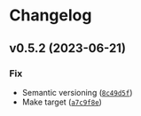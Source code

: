 # Changelog

<!--next-version-placeholder-->

## v0.5.2 (2023-06-21)

### Fix

* Semantic versioning ([`8c49d5f`](https://github.com/Nr18/pull-request-codecommit/commit/8c49d5f37cf00b8f0762d26a07da62ec6306c848))
* Make target ([`a7c9f8e`](https://github.com/Nr18/pull-request-codecommit/commit/a7c9f8e061c5e8581692b61a6be6c009964daa5d))
